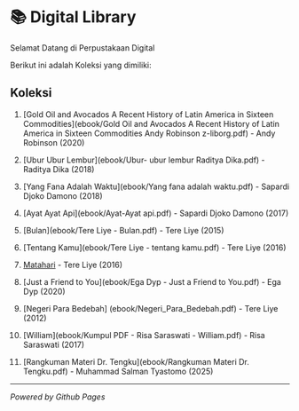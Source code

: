 # 📚 Digital Library

Selamat Datang di Perpustakaan Digital

Berikut ini adalah Koleksi yang dimiliki:

## Koleksi
1. [Gold Oil and Avocados A Recent History of Latin America in Sixteen Commodities](ebook/Gold Oil and Avocados A Recent History of Latin America in Sixteen Commodities Andy Robinson z-liborg.pdf) - Andy Robinson (2020)
   
2. [Ubur Ubur Lembur](ebook/Ubur- ubur lembur Raditya Dika.pdf) - Raditya Dika (2018)

3. [Yang Fana Adalah Waktu](ebook/Yang fana adalah waktu.pdf) - Sapardi Djoko Damono (2018)

4. [Ayat Ayat Api](ebook/Ayat-Ayat api.pdf) - Sapardi Djoko Damono (2017)

5. [Bulan](ebook/Tere Liye - Bulan.pdf) - Tere Liye (2015)

6. [Tentang Kamu](ebook/Tere Liye - tentang kamu.pdf) - Tere Liye (2016)
 
7. [Matahari](ebook/Tere_Liye_-_Matahari.pdf.pdf) - Tere Liye (2016)

8. [Just a Friend to You](ebook/Ega Dyp - Just a Friend to You.pdf) - Ega Dyp (2020)
 
9. [Negeri Para Bedebah] (ebook/Negeri_Para_Bedebah.pdf) - Tere Liye (2012)

10. [William](ebook/Kumpul PDF - Risa Saraswati - William.pdf) - Risa Saraswati (2017)
 
11. [Rangkuman Materi Dr. Tengku](ebook/Rangkuman Materi Dr. Tengku.pdf) - Muhammad Salman Tyastomo (2025)


---

*Powered by Github Pages*
